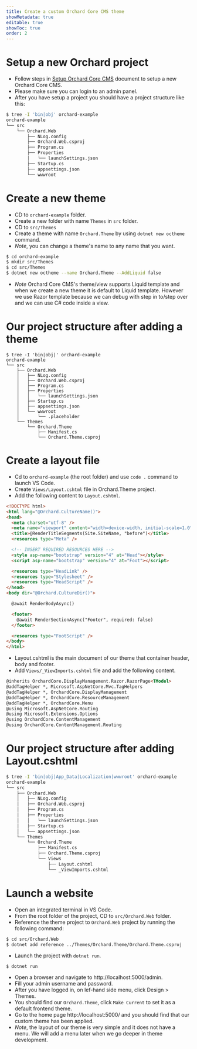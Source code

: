 ```yaml
---
title: Create a custom Orchard Core CMS theme
showMetadata: true
editable: true
showToc: true
order: 2
---
```


# Setup a new Orchard project
- Follow steps in [Setup Orchard Core CMS](/web-frameworks/orchard-core-cms/setup-orchard-core-cms) document to setup a new Orchard Core CMS.
- Please make sure you can login to an admin panel.
- After you have setup a project you should have a project structure like this:
```sh
$ tree -I 'bin|obj' orchard-example
orchard-example
└── src
    └── Orchard.Web
        ├── NLog.config
        ├── Orchard.Web.csproj
        ├── Program.cs
        ├── Properties
        │   └── launchSettings.json
        ├── Startup.cs
        ├── appsettings.json
        └── wwwroot

```

# Create a new theme
- CD to `orchard-example` folder.
- Create a new folder with name `Themes` in `src` folder.
- CD to `src/Themes`
- Create a theme with name `Orchard.Theme` by using `dotnet new octheme` command.
- *Note*, you can change a theme's name to any name that you want.
```sh
$ cd orchard-example
$ mkdir src/Themes
$ cd src/Themes
$ dotnet new octheme --name Orchard.Theme --AddLiquid false
```
- *Note* Orchard Core CMS's theme/view supports Liquid template and when we create a new theme it is default to Liquid template.
  However we use Razor template because we can debug with step in to/step over and we can use C# code inside a view.

# Our project structure after adding a theme
```
$ tree -I 'bin|obj|' orchard-example
orchard-example
└── src
    ├── Orchard.Web
    │   ├── NLog.config
    │   ├── Orchard.Web.csproj
    │   ├── Program.cs
    │   ├── Properties
    │   │   └── launchSettings.json
    │   ├── Startup.cs
    │   ├── appsettings.json
    │   └── wwwroot
    │       └── .placeholder
    └── Themes
        └── Orchard.Theme
            ├── Manifest.cs
            └── Orchard.Theme.csproj
```
# Create a layout file
- Cd to `orchard-example` (the root folder) and use `code .` command to launch VS Code.
- Create `Views/Layout.cshtml` file in Orchard.Theme project.
- Add the following content to `Layout.cshtml`.

```html
<!DOCTYPE html>
<html lang="@Orchard.CultureName()">
<head>
  <meta charset="utf-8" />
  <meta name="viewport" content="width=device-width, initial-scale=1.0" />
  <title>@RenderTitleSegments(Site.SiteName, "before")</title>
  <resources type="Meta" />

  <!-- INSERT REQUIRED RESOURCES HERE -->
  <style asp-name="bootstrap" version="4" at="Head"></style>
  <script asp-name="bootstrap" version="4" at="Foot"></script>

  <resources type="HeadLink" />
  <resources type="Stylesheet" />
  <resources type="HeadScript" />
</head>
<body dir="@Orchard.CultureDir()">

  @await RenderBodyAsync()

  <footer>
    @await RenderSectionAsync("Footer", required: false)
  </footer>

  <resources type="FootScript" />
</body>
</html>
```
- Layout.cshtml is the main document of our theme that container header, body and footer.
- Add `Views/_ViewImports.cshtml` file and add the following content.
```html
@inherits OrchardCore.DisplayManagement.Razor.RazorPage<TModel>
@addTagHelper *, Microsoft.AspNetCore.Mvc.TagHelpers
@addTagHelper *, OrchardCore.DisplayManagement
@addTagHelper *, OrchardCore.ResourceManagement
@addTagHelper *, OrchardCore.Menu
@using Microsoft.AspNetCore.Routing
@using Microsoft.Extensions.Options
@using OrchardCore.ContentManagement
@using OrchardCore.ContentManagement.Routing
```

# Our project structure after adding Layout.cshtml
```sh
$ tree -I 'bin|obj|App_Data|Localization|wwwroot' orchard-example
orchard-example
└── src
    ├── Orchard.Web
    │   ├── NLog.config
    │   ├── Orchard.Web.csproj
    │   ├── Program.cs
    │   ├── Properties
    │   │   └── launchSettings.json
    │   ├── Startup.cs
    │   └── appsettings.json
    └── Themes
        └── Orchard.Theme
            ├── Manifest.cs
            ├── Orchard.Theme.csproj
            └── Views
                ├── Layout.cshtml
                └── _ViewImports.cshtml
```

# Launch a website
- Open an integrated terminal in VS Code.
- From the root folder of the project, CD to `src/Orchard.Web` folder.
- Reference the theme project to `Orchard.Web` project by running the following command:
```sh
$ cd src/Orchard.Web
$ dotnet add reference ../Themes/Orchard.Theme/Orchard.Theme.csproj
```
- Launch the project with `dotnet run`.
```
$ dotnet run
```
- Open a browser and navigate to http://localhost:5000/admin.
- Fill your admin username and password.
- After you have logged in, on lef-hand side menu, click Design > Themes.
- You should find our `Orchard.Theme`, click `Make Current` to set it as a default frontend theme.
- Go to the home page http://localhost:5000/ and you should find that our custom theme has been applied.
- *Note*, the layout of our theme is very simple and it does not have a menu. We will add a menu later when we go deeper in theme development.

